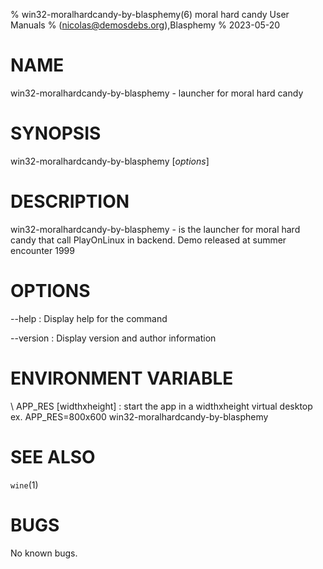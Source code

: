 % win32-moralhardcandy-by-blasphemy(6) moral hard candy User Manuals
%  (nicolas@demosdebs.org),Blasphemy
% 2023-05-20

# NAME
win32-moralhardcandy-by-blasphemy - launcher for moral hard candy

# SYNOPSIS
win32-moralhardcandy-by-blasphemy [*options*]

# DESCRIPTION
win32-moralhardcandy-by-blasphemy - is the launcher for moral hard candy that call PlayOnLinux in backend.
Demo released at summer encounter 1999

# OPTIONS
\--help
:   Display help for the command

\--version
:   Display version and author information

# ENVIRONMENT VARIABLE
\ APP_RES [widthxheight]
:	start the app in a widthxheight virtual desktop  
	ex. APP_RES=800x600 win32-moralhardcandy-by-blasphemy 

# SEE ALSO
`wine`(1)

# BUGS
No known bugs.
